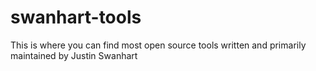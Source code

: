 swanhart-tools
==============

This is where you can find most open source tools written and primarily maintained by Justin Swanhart
